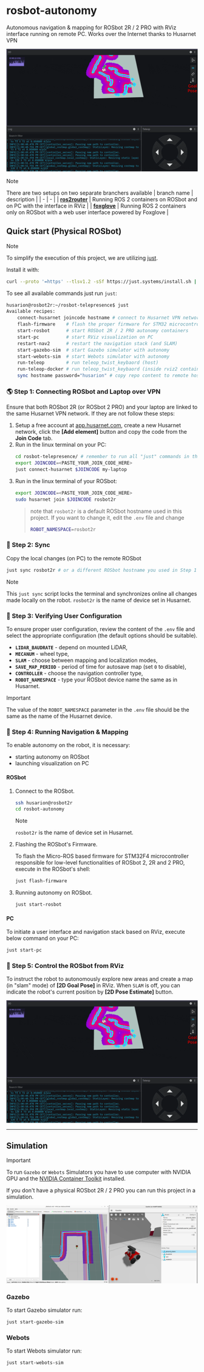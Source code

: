 # rosbot-autonomy

Autonomous navigation & mapping for ROSbot 2R / 2 PRO with RViz interface running on remote PC. Works over the Internet thanks to Husarnet VPN

![autonomy-result](.docs/autonomy-result.gif)

> [!NOTE]
> There are two setups on two separate branchers available
> | branch name | description |
> | - | - |
> | [**ros2router**](https://github.com/husarion/rosbot-autonomy/) | Running ROS 2 containers on ROSbot and on PC with the interface in RViz |
> | [**foxglove**](https://github.com/husarion/rosbot-autonomy/tree/foxglove) | Running ROS 2 containers only on ROSbot with a web user interface powered by Foxglove |

## Quick start (Physical ROSbot)

> [!NOTE]
> To simplify the execution of this project, we are utilizing [just](https://github.com/casey/just).
>
> Install it with:
>
> ```bash
> curl --proto '=https' --tlsv1.2 -sSf https://just.systems/install.sh | sudo bash -s -- --to /usr/bin
> ```

To see all available commands just run `just`:

```bash
husarion@rosbot2r:~/rosbot-telepresence$ just
Available recipes:
    connect-husarnet joincode hostname # connect to Husarnet VPN network
    flash-firmware    # flash the proper firmware for STM32 microcontroller in ROSbot 2R / 2 PRO
    start-rosbot      # start ROSbot 2R / 2 PRO autonomy containers
    start-pc          # start RViz visualization on PC
    restart-nav2      # restart the navigation stack (and SLAM)
    start-gazebo-sim  # start Gazebo simulator with autonomy
    start-webots-sim  # start Webots simulator with autonomy
    run-teleop        # run teleop_twist_keybaord (host)
    run-teleop-docker # run teleop_twist_keybaord (inside rviz2 container)
    sync hostname password="husarion" # copy repo content to remote host with 'rsync' and watch for changes
```

### 🌎 Step 1: Connecting ROSbot and Laptop over VPN

Ensure that both ROSbot 2R (or ROSbot 2 PRO) and your laptop are linked to the same Husarnet VPN network. If they are not follow these steps:

1. Setup a free account at [app.husarnet.com](https://app.husarnet.com/), create a new Husarnet network, click the **[Add element]** button and copy the code from the **Join Code** tab.
2. Run in the linux terminal on your PC:
   ```bash
   cd rosbot-telepresence/ # remember to run all "just" commands in the repo root folder
   export JOINCODE=<PASTE_YOUR_JOIN_CODE_HERE>
   just connect-husarnet $JOINCODE my-laptop
   ```
3. Run in the linux terminal of your ROSbot:
   ```bash
   export JOINCODE=<PASTE_YOUR_JOIN_CODE_HERE>
   sudo husarnet join $JOINCODE rosbot2r
   ```
   > note that `rosbot2r` is a default ROSbot hostname used in this project. If you want to change it, edit the `.env` file and change
   > ```bash
   > ROBOT_NAMESPACE=rosbot2r
   > ```

### 📡 Step 2: Sync

Copy the local changes (on PC) to the remote ROSbot

```bash
just sync rosbot2r # or a different ROSbot hostname you used in Step 1 p.3
```

> [!NOTE]
> This `just sync` script locks the terminal and synchronizes online all changes made locally on the robot. `rosbot2r` is the name of device set in Husarnet.

### 🔧 Step 3: Verifying User Configuration

To ensure proper user configuration, review the content of the `.env` file and select the appropriate configuration (the default options should be suitable).

- **`LIDAR_BAUDRATE`** - depend on mounted LiDAR,
- **`MECANUM`** - wheel type,
- **`SLAM`** - choose between mapping and localization modes,
- **`SAVE_MAP_PERIOD`** - period of time for autosave map (set `0` to disable),
- **`CONTROLLER`** - choose the navigation controller type,
- **`ROBOT_NAMESPACE`** - type your ROSbot device name the same as in Husarnet.

> [!IMPORTANT]
> The value of the `ROBOT_NAMESPACE` parameter in the `.env` file should be the same as the name of the Husarnet device.

### 🤖 Step 4: Running Navigation & Mapping

To enable autonomy on the robot, it is necessary:

- starting autonomy on ROSbot
- launching visualization on PC

#### ROSbot

1. Connect to the ROSbot.

   ```bash
   ssh husarion@rosbot2r
   cd rosbot-autonomy
   ```

   > [!NOTE]
   > `rosbot2r` is the name of device set in Husarnet.

2. Flashing the ROSbot's Firmware.

   To flash the Micro-ROS based firmware for STM32F4 microcontroller responsible for low-level functionalities of ROSbot 2, 2R and 2 PRO, execute in the ROSbot's shell:

   ```bash
   just flash-firmware
   ```

3. Running autonomy on ROSbot.

   ```bash
   just start-rosbot
   ```

#### PC

To initiate a user interface and navigation stack based on RViz, execute below command on your PC:

```bash
just start-pc
```

### 🚗 Step 5: Control the ROSbot from RViz

To instruct the robot to autonomously explore new areas and create a map (in "slam" mode) of **[2D Goal Pose]** in RViz. When `SLAM` is off, you can indicate the robot's current position by **[2D Pose Estimate]** button.

![autonomy-result](.docs/autonomy-result.gif)

------

## Simulation

> [!IMPORTANT]
> To run `Gazebo` or `Webots` Simulators you have to use computer with NVIDIA GPU and the [NVIDIA Container Toolkit](https://docs.nvidia.com/datacenter/cloud-native/container-toolkit/install-guide.html) installed.

If you don't have a physical ROSbot 2R / 2 PRO you can run this project in a simulation.

![Gazebo](.docs/gazebo-rviz.png)

### Gazebo

To start Gazebo simulator run:

```bash
just start-gazebo-sim
```

### Webots

To start Webots simulator run:

```bash
just start-webots-sim
```
